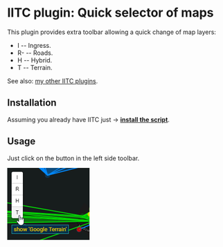 # IITC plugin: Quick selector of maps

This plugin provides extra toolbar allowing a quick change of map layers:
* I -- Ingress.
* R- -- Roads.
* H -- Hybrid.
* T -- Terrain.

See also: [my other IITC plugins](https://github.com/search?q=user%3AEccenux+iitc-plugin&type=Repositories).

Installation
------------

Assuming you already have IITC just &rarr; **[install the script](https://github.com/Eccenux/iitc-plugin-maps-selector/raw/master/maps-selector.user.js)**.

Usage
------------

Just click on the button in the left side toolbar.

<img src="https://raw.githubusercontent.com/Eccenux/iitc-plugin-maps-selector/master/screen.png" alt="Screen">
